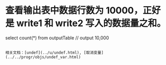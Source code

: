 # 查看输出表中数据行数为 10000，正好是 write1 和 write2 写入的数据量之和。
select count(*) from outputTable
// output
10,000
```

相关文档：[undef](../u/undef.html), [取消变量](../../progr/objs/undef_var.html)

